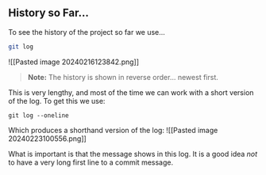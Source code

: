 

## History so Far...

To see the history of the project so far we use...
```bash
git log
```
![[Pasted image 20240216123842.png]]

> **Note:** The history is shown in reverse order... newest first.

This is very lengthy, and most of the time we can work with a short version of the log. To get this we use:

```shell
git log --oneline
```

Which produces a shorthand version of the log:
![[Pasted image 20240223100556.png]]

What is important is that the message shows in this log. It is a good idea *not* to have a very long first line to a commit message.
